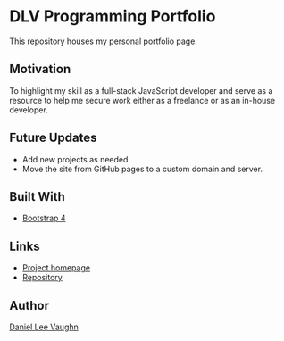 # DLV Programming Portfolio

This repository houses my personal portfolio page.

## Motivation

To highlight my skill as a full-stack JavaScript developer and serve as a resource to help me secure work either as a freelance or as an in-house developer.

## Future Updates

* Add new projects as needed
* Move the site from GitHub pages to a custom domain and server.

## Built With

* [Bootstrap 4](https://getbootstrap.com/)

## Links

* [Project homepage](https://leevaughn.github.io/)
* [Repository](https://github.com/LeeVaughn/dlv-portfolio)

## Author

[Daniel Lee Vaughn](https://github.com/LeeVaughn)

